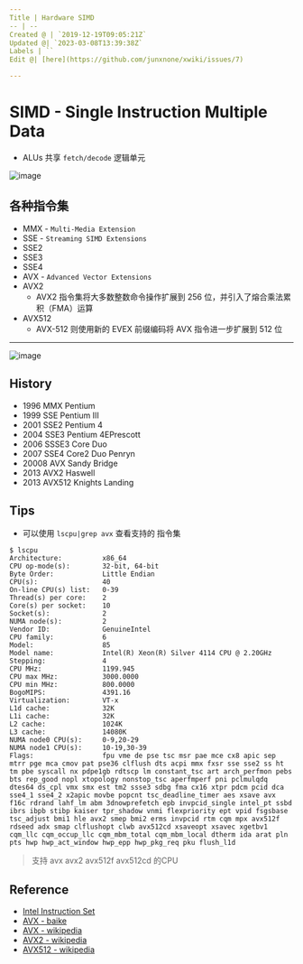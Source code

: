 ```yaml
---
Title | Hardware SIMD
-- | --
Created @ | `2019-12-19T09:05:21Z`
Updated @| `2023-03-08T13:39:38Z`
Labels | ``
Edit @| [here](https://github.com/junxnone/xwiki/issues/7)

---
```

# SIMD - Single Instruction Multiple Data

- ALUs 共享 `fetch/decode` 逻辑单元


![image](https://user-images.githubusercontent.com/2216970/223727295-6a146efc-704f-48fa-a84a-314a7e8297a9.png)




## 各种指令集

- MMX - `Multi-Media Extension`
- SSE - `Streaming SIMD Extensions`
- SSE2
- SSE3
- SSE4
- AVX - `Advanced Vector Extensions`
- AVX2
  - AVX2 指令集将大多数整数命令操作扩展到 256 位，并引入了熔合乘法累积（FMA）运算
- AVX512
  - AVX-512 则使用新的 EVEX 前缀编码将 AVX 指令进一步扩展到 512 位


---
![image](https://user-images.githubusercontent.com/2216970/127825959-17d9ada7-b5aa-48f9-9d9c-ba2f3a71c798.png)

## History
- 1996 MMX Pentium
- 1999 SSE Pentium III
- 2001 SSE2 Pentium 4
- 2004 SSE3 Pentium 4EPrescott
- 2006 SSSE3 Core Duo
- 2007 SSE4 Core2 Duo Penryn
- 20008 AVX Sandy Bridge
- 2013 AVX2 Haswell
- 2013 AVX512 Knights Landing


## Tips
- 可以使用 `lscpu|grep avx` 查看支持的 指令集


```
$ lscpu
Architecture:          x86_64
CPU op-mode(s):        32-bit, 64-bit
Byte Order:            Little Endian
CPU(s):                40
On-line CPU(s) list:   0-39
Thread(s) per core:    2
Core(s) per socket:    10
Socket(s):             2
NUMA node(s):          2
Vendor ID:             GenuineIntel
CPU family:            6
Model:                 85
Model name:            Intel(R) Xeon(R) Silver 4114 CPU @ 2.20GHz
Stepping:              4
CPU MHz:               1199.945
CPU max MHz:           3000.0000
CPU min MHz:           800.0000
BogoMIPS:              4391.16
Virtualization:        VT-x
L1d cache:             32K
L1i cache:             32K
L2 cache:              1024K
L3 cache:              14080K
NUMA node0 CPU(s):     0-9,20-29
NUMA node1 CPU(s):     10-19,30-39
Flags:                 fpu vme de pse tsc msr pae mce cx8 apic sep mtrr pge mca cmov pat pse36 clflush dts acpi mmx fxsr sse sse2 ss ht tm pbe syscall nx pdpe1gb rdtscp lm constant_tsc art arch_perfmon pebs bts rep_good nopl xtopology nonstop_tsc aperfmperf pni pclmulqdq dtes64 ds_cpl vmx smx est tm2 ssse3 sdbg fma cx16 xtpr pdcm pcid dca sse4_1 sse4_2 x2apic movbe popcnt tsc_deadline_timer aes xsave avx f16c rdrand lahf_lm abm 3dnowprefetch epb invpcid_single intel_pt ssbd ibrs ibpb stibp kaiser tpr_shadow vnmi flexpriority ept vpid fsgsbase tsc_adjust bmi1 hle avx2 smep bmi2 erms invpcid rtm cqm mpx avx512f rdseed adx smap clflushopt clwb avx512cd xsaveopt xsavec xgetbv1 cqm_llc cqm_occup_llc cqm_mbm_total cqm_mbm_local dtherm ida arat pln pts hwp hwp_act_window hwp_epp hwp_pkg_req pku flush_l1d
```
> 支持 avx avx2 avx512f avx512cd 的CPU



## Reference
- [Intel Instruction Set](https://software.intel.com/sites/landingpage/IntrinsicsGuide)
- [AVX - baike](https://baike.baidu.com/item/AVX%E6%8C%87%E4%BB%A4%E9%9B%86/8485825?fr=aladdin)
- [AVX - wikipedia](https://en.wikipedia.org/wiki/Advanced_Vector_Extensions)
- [AVX2 - wikipedia](https://en.wikipedia.org/wiki/Advanced_Vector_Extensions#AVX2)
- [AVX512 - wikipedia](https://en.wikipedia.org/wiki/AVX-512)


